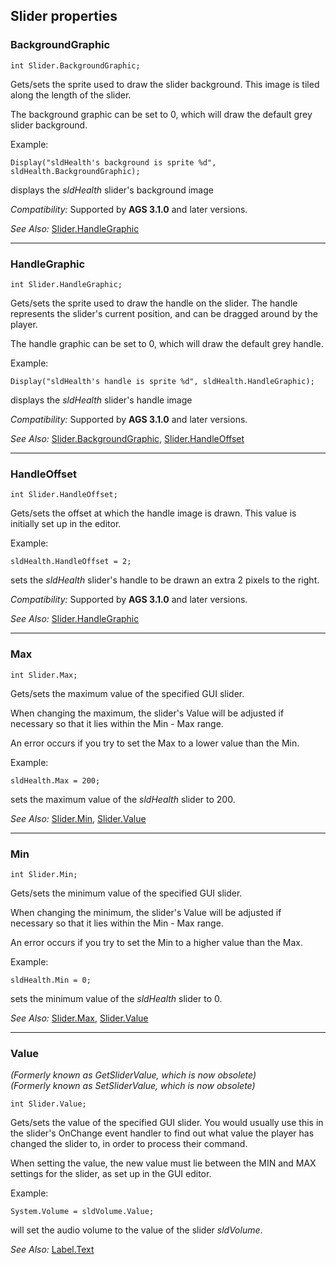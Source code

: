 ## Slider properties

### BackgroundGraphic

    int Slider.BackgroundGraphic;

Gets/sets the sprite used to draw the slider background. This image is
tiled along the length of the slider.

The background graphic can be set to 0, which will draw the default grey
slider background.

Example:

    Display("sldHealth's background is sprite %d", sldHealth.BackgroundGraphic);

displays the *sldHealth* slider's background image

*Compatibility:* Supported by **AGS 3.1.0** and later versions.

*See Also:* [Slider.HandleGraphic](Slider#handlegraphic)

---

### HandleGraphic

    int Slider.HandleGraphic;

Gets/sets the sprite used to draw the handle on the slider. The handle
represents the slider's current position, and can be dragged around by
the player.

The handle graphic can be set to 0, which will draw the default grey
handle.

Example:

    Display("sldHealth's handle is sprite %d", sldHealth.HandleGraphic);

displays the *sldHealth* slider's handle image

*Compatibility:* Supported by **AGS 3.1.0** and later versions.

*See Also:*
[Slider.BackgroundGraphic](Slider#backgroundgraphic),
[Slider.HandleOffset](Slider#handleoffset)

---

### HandleOffset

    int Slider.HandleOffset;

Gets/sets the offset at which the handle image is drawn. This value is
initially set up in the editor.

Example:

    sldHealth.HandleOffset = 2;

sets the *sldHealth* slider's handle to be drawn an extra 2 pixels to
the right.

*Compatibility:* Supported by **AGS 3.1.0** and later versions.

*See Also:* [Slider.HandleGraphic](Slider#handlegraphic)

---

### Max

    int Slider.Max;

Gets/sets the maximum value of the specified GUI slider.

When changing the maximum, the slider's Value will be adjusted if
necessary so that it lies within the Min - Max range.

An error occurs if you try to set the Max to a lower value than the Min.

Example:

    sldHealth.Max = 200;

sets the maximum value of the *sldHealth* slider to 200.

*See Also:* [Slider.Min](Slider#min),
[Slider.Value](Slider#value)

---

### Min

    int Slider.Min;

Gets/sets the minimum value of the specified GUI slider.

When changing the minimum, the slider's Value will be adjusted if
necessary so that it lies within the Min - Max range.

An error occurs if you try to set the Min to a higher value than the
Max.

Example:

    sldHealth.Min = 0;

sets the minimum value of the *sldHealth* slider to 0.

*See Also:* [Slider.Max](Slider#max),
[Slider.Value](Slider#value)

---

### Value

*(Formerly known as GetSliderValue, which is now obsolete)*<br>
*(Formerly known as SetSliderValue, which is now obsolete)*

    int Slider.Value;

Gets/sets the value of the specified GUI slider. You would usually use
this in the slider's OnChange event handler to find out what value the
player has changed the slider to, in order to process their command.

When setting the value, the new value must lie between the MIN and MAX
settings for the slider, as set up in the GUI editor.

Example:

    System.Volume = sldVolume.Value;

will set the audio volume to the value of the slider *sldVolume*.

*See Also:* [Label.Text](Label#text)

